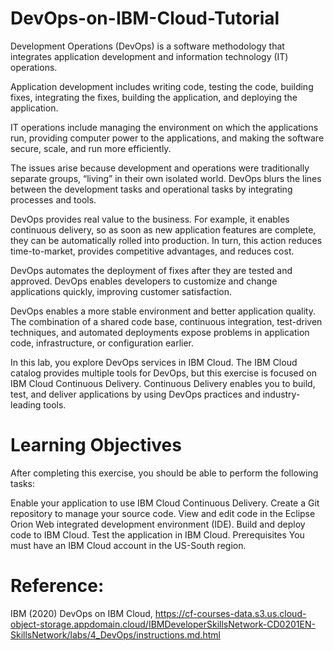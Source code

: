 # DevOps-on-IBM-Cloud-Tutorial
Development Operations (DevOps) is a software methodology that integrates application development and information technology (IT) operations.

Application development includes writing code, testing the code, building fixes, integrating the fixes, building the application, and deploying the application.

IT operations include managing the environment on which the applications run, providing computer power to the applications, and making the software secure, scale, and run more efficiently.

The issues arise because development and operations were traditionally separate groups, “living” in their own isolated world. DevOps blurs the lines between the development tasks and operational tasks by integrating processes and tools.

DevOps provides real value to the business. For example, it enables continuous delivery, so as soon as new application features are complete, they can be automatically rolled into production. In turn, this action reduces time-to-market, provides competitive advantages, and reduces cost.

DevOps automates the deployment of fixes after they are tested and approved. DevOps enables developers to customize and change applications quickly, improving customer satisfaction.

DevOps enables a more stable environment and better application quality. The combination of a shared code base, continuous integration, test-driven techniques, and automated deployments expose problems in application code, infrastructure, or configuration earlier.

In this lab, you explore DevOps services in IBM Cloud. The IBM Cloud catalog provides multiple tools for DevOps, but this exercise is focused on IBM Cloud Continuous Delivery. Continuous Delivery enables you to build, test, and deliver applications by using DevOps practices and industry-leading tools.

# Learning Objectives
After completing this exercise, you should be able to perform the following tasks:

Enable your application to use IBM Cloud Continuous Delivery.
Create a Git repository to manage your source code.
View and edit code in the Eclipse Orion Web integrated development environment (IDE).
Build and deploy code to IBM Cloud.
Test the application in IBM Cloud.
Prerequisites
You must have an IBM Cloud account in the US-South region.

# Reference:
IBM (2020) DevOps on IBM Cloud, https://cf-courses-data.s3.us.cloud-object-storage.appdomain.cloud/IBMDeveloperSkillsNetwork-CD0201EN-SkillsNetwork/labs/4_DevOps/instructions.md.html

